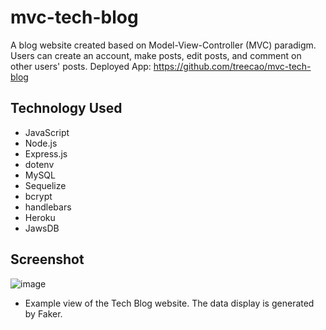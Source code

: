 # mvc-tech-blog

A blog website created based on Model-View-Controller (MVC) paradigm. Users can create an account, make posts, edit posts, and comment on other users' posts.
Deployed App: https://github.com/treecao/mvc-tech-blog

## Technology Used

- JavaScript 
- Node.js
- Express.js
- dotenv
- MySQL
- Sequelize 
- bcrypt
- handlebars 
- Heroku 
- JawsDB 

## Screenshot
![image](https://github.com/treecao/mvc-tech-blog/assets/94645628/d17fb668-4b17-4f36-9b1d-f3dc6715279b)

- Example view of the Tech Blog website. The data display is generated by Faker. 
